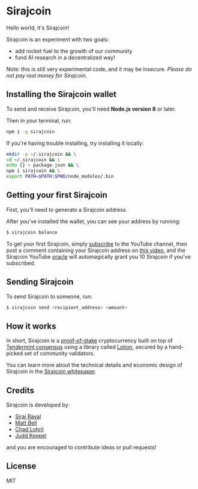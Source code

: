 # Sirajcoin

Hello world, it's Sirajcoin!

Sirajcoin is an experiment with two goals:

- add rocket fuel to the growth of our community
- fund AI research in a decentralized way!

Note: this is still very experimental code, and it may be insecure. *Please do not pay real money for Sirajcoin.*

## Installing the Sirajcoin wallet

To send and receive Sirajcoin, you'll need **Node.js version 8** or later.

Then in your terminal, run:

```bash
npm i -g sirajcoin
```

If you're having trouble installing, try installing it locally:

```bash
mkdir -p ~/.sirajcoin && \
cd ~/.sirajcoin && \
echo {} > package.json && \
npm i sirajcoin && \
export PATH=$PATH:$PWD/node_modules/.bin
```

## Getting your first Sirajcoin

First, you'll need to generate a Sirajcoin address.

After you've installed the wallet, you can see your address by running:

```bash
$ sirajcoin balance
```

To get your first Sirajcoin, simply [subscribe] to the YouTube channel, then post a comment containing your Sirajcoin address on [this video], and the Sirajcoin YouTube [oracle] will automagically grant you 10 Sirajcoin if you've subscribed.

## Sending Sirajcoin

To send Sirajcoin to someone, run:

```bash
$ sirajcoin send <recipient_address> <amount>
```

## How it works

In short, Sirajcoin is a [proof-of-stake] cryptocurrency built on top of [Tendermint consensus] using a library called [Lotion], secured by a hand-picked set of community validators.

You can learn more about the technical details and economic design of Sirajcoin in the [Sirajcoin whitepaper].

## Credits

Sirajcoin is developed by:

- [Siraj Raval](https://github.com/llsourcell)
- [Matt Bell](https://github.com/mappum)
- [Chad Lohrli](https://github.com/chadlohrli)
- [Judd Keppel](https://github.com/keppel)

and you are encouraged to contribute ideas or pull requests!

## License

MIT

[proof-of-stake]: https://en.wikipedia.org/wiki/Proof-of-stake
[Tendermint consensus]: https://tendermint.readthedocs.io/en/master/introduction.html
[Lotion]: https://github.com/keppel/lotion

[subscribe]: https://www.youtube.com/channel/UCWN3xxRkmTPmbKwht9FuE5A
[this video]: https://www.youtube.com/watch?v=X9QqQ2EmD9o
[oracle]: https://blockchainhub.net/blockchain-oracles/
[Sirajcoin whitepaper]: https://sirajcoin.io/whitepaper
